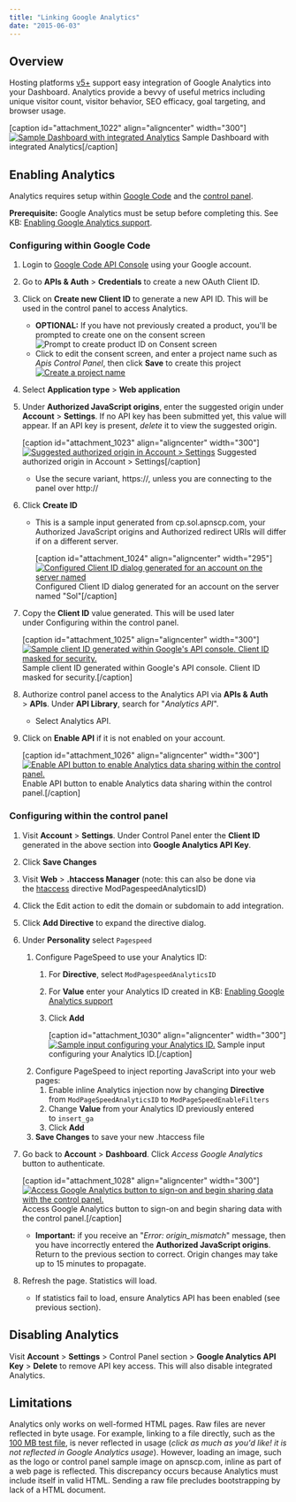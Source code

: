 ```yaml
---
title: "Linking Google Analytics"
date: "2015-06-03"
---
```


## Overview

Hosting platforms [v5+](https://kb.apnscp.com/platform/determining-platform-version/) support easy integration of Google Analytics into your Dashboard. Analytics provide a bevvy of useful metrics including unique visitor count, visitor behavior, SEO efficacy, goal targeting, and browser usage.

\[caption id="attachment\_1022" align="aligncenter" width="300"\][![Sample Dashboard with integrated Analytics](https://kb.apnscp.com/wp-content/uploads/2015/06/dashboard-analytics-300x164.png)](https://kb.apnscp.com/wp-content/uploads/2015/06/dashboard-analytics.png) Sample Dashboard with integrated Analytics\[/caption\]

## Enabling Analytics

Analytics requires setup within [Google Code](https://code.google.com/apis/console) and the [control panel](https://kb.apnscp.com/control-panel/logging-into-the-control-panel/).

**Prerequisite:** Google Analytics must be setup before completing this. See KB: [Enabling Google Analytics support](https://kb.apnscp.com/web-content/enabling-google-analytics-support/).

### Configuring within Google Code

1. Login to [Google Code API Console](https://code.google.com/apis/console) using your Google account.
2. Go to **APIs & Auth** > **Credentials** to create a new OAuth Client ID.
3. Click on **Create new Client ID** to generate a new API ID. This will be used in the control panel to access Analytics.
    - **OPTIONAL:** If you have not previously created a product, you'll be prompted to create one on the consent screen![Prompt to create product ID on Consent screen](https://kb.apnscp.com/wp-content/uploads/2015/06/google-code-consent-300x190.png)
    - Click to edit the consent screen, and enter a project name such as _Apis Control Panel_, then click **Save** to create this project[![Create a project name](https://kb.apnscp.com/wp-content/uploads/2015/06/google-code-consent-2-300x234.png)](https://kb.apnscp.com/wp-content/uploads/2015/06/google-code-consent-2.png)
4. Select **Application type** > **Web application**
5. Under **Authorized JavaScript origins**, enter the suggested origin under **Account** > **Settings**. If no API key has been submitted yet, this value will appear. If an API key is present, _delete_ it to view the suggested origin.
    
    \[caption id="attachment\_1023" align="aligncenter" width="300"\][![Suggested authorized origin in Account > Settings](https://kb.apnscp.com/wp-content/uploads/2015/06/origin-suggestion-300x99.png)](https://kb.apnscp.com/wp-content/uploads/2015/06/origin-suggestion.png) Suggested authorized origin in Account > Settings\[/caption\]
    - Use the secure variant, https://, unless you are connecting to the panel over http://
6. Click **Create ID**
    - This is a sample input generated from cp.sol.apnscp.com, your Authorized JavaScript origins and Authorized redirect URIs will differ if on a different server.
        
        \[caption id="attachment\_1024" align="aligncenter" width="295"\][![Configured Client ID dialog generated for an account on the server named ](https://kb.apnscp.com/wp-content/uploads/2015/06/create-client-id-modal-295x300.png)](https://kb.apnscp.com/wp-content/uploads/2015/06/create-client-id-modal.png) Configured Client ID dialog generated for an account on the server named "Sol"\[/caption\]
7. Copy the **Client ID** value generated. This will be used later under Configuring within the control panel.
    
    \[caption id="attachment\_1025" align="aligncenter" width="300"\][![Sample client ID generated within Google's API console. Client ID masked for security.](https://kb.apnscp.com/wp-content/uploads/2015/06/sample-client-id-300x98.png)](https://kb.apnscp.com/wp-content/uploads/2015/06/sample-client-id.png) Sample client ID generated within Google's API console. Client ID masked for security.\[/caption\]
8. Authorize control panel access to the Analytics API via **APIs & Auth** > **APIs**. Under **API Library**, search for "_Analytics API_".
    - Select Analytics API.
9. Click on **Enable API** if it is not enabled on your account.
    
    \[caption id="attachment\_1026" align="aligncenter" width="300"\][![Enable API button to enable Analytics data sharing within the control panel.](https://kb.apnscp.com/wp-content/uploads/2015/06/enable-api-button-300x117.png)](https://kb.apnscp.com/wp-content/uploads/2015/06/enable-api-button.png) Enable API button to enable Analytics data sharing within the control panel.\[/caption\]

### Configuring within the control panel

1. Visit **Account** > **Settings**. Under Control Panel enter the **Client ID** generated in the above section into **Google Analytics API Key**.
2. Click **Save Changes**
3. Visit **Web** > **.htaccess Manager** (note: this can also be done via the [htaccess](https://kb.apnscp.com/guides/htaccess-guide/) directive ModPagespeedAnalyticsID)
4. Click the Edit action to edit the domain or subdomain to add integration.
5. Click **Add Directive** to expand the directive dialog.
6. Under **Personality** select `Pagespeed`
    1. Configure PageSpeed to use your Analytics ID:
        1. For **Directive**, select `ModPagespeedAnalyticsID`
        2. For **Value** enter your Analytics ID created in KB: [Enabling Google Analytics support](https://kb.apnscp.com/web-content/enabling-google-analytics-support/)
        3. Click **Add**
            
            \[caption id="attachment\_1030" align="aligncenter" width="300"\][![Sample input configuring your Analytics ID.](https://kb.apnscp.com/wp-content/uploads/2015/06/sample-personality-input-300x28.png)](https://kb.apnscp.com/wp-content/uploads/2015/06/sample-personality-input.png) Sample input configuring your Analytics ID.\[/caption\]
    2. Configure PageSpeed to inject reporting JavaScript into your web pages:
        1. Enable inline Analytics injection now by changing **Directive** from `ModPageSpeedAnalyticsID` to `ModPageSpeedEnableFilters`
        2. Change **Value** from your Analytics ID previously entered to `insert_ga`
        3. Click **Add**
    3. **Save Changes** to save your new .htaccess file
7. Go back to **Account** > **Dashboard**. Click _Access Google Analytics_ button to authenticate.
    
    \[caption id="attachment\_1028" align="aligncenter" width="300"\][![Access Google Analytics button to sign-on and begin sharing data with the control panel.](https://kb.apnscp.com/wp-content/uploads/2015/06/access-google-analytics-button-300x87.png)](https://kb.apnscp.com/wp-content/uploads/2015/06/access-google-analytics-button.png) Access Google Analytics button to sign-on and begin sharing data with the control panel.\[/caption\]
    - **Important:** if you receive an "_Error: origin\_mismatch_" message, then you have incorrectly entered the **Authorized JavaScript origins**. Return to the previous section to correct. Origin changes may take up to 15 minutes to propagate.
8. Refresh the page. Statistics will load.
    - If statistics fail to load, ensure Analytics API has been enabled (see previous section).

## Disabling Analytics

Visit **Account** > **Settings** > Control Panel section > **Google Analytics API Key** > **Delete** to remove API key access. This will also disable integrated Analytics.

## Limitations

Analytics only works on well-formed HTML pages. Raw files are never reflected in byte usage. For example, linking to a file directly, such as the [100 MB test file](http://d.goap.is/100mb.zip), is never reflected in usage (_click as much as you'd like! it is not reflected in Google Analytics usage_). However, loading an image, such as the logo or control panel sample image on apnscp.com, inline as part of a web page is reflected. This discrepancy occurs because Analytics must include itself in valid HTML. Sending a raw file precludes bootstrapping by lack of a HTML document.
